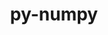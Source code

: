 ---
title: "py-numpy"
layout: cache
categories: [package, v0.19]
meta: {"versions": ["1.21.5", "1.21.6", "1.22.4", "1.23.4"], "compilers": ["gcc@=11.1.0", "gcc@=7.3.1", "gcc@=7.5.0", "gcc@=8.4.0", "oneapi@=2022.1.0"], "oss": ["amzn2", "ubuntu18.04", "ubuntu20.04"], "platforms": ["linux"], "targets": ["aarch64", "neoverse_n1", "x86_64", "x86_64_v3"], "stacks": ["aws-ahug", "aws-ahug-aarch64", "data-vis-sdk", "e4s", "e4s-oneapi", "ml-cpu", "ml-cuda", "ml-rocm", "radiuss", "tutorial"], "num_specs": 18, "num_specs_by_stack": {"aws-ahug-aarch64": 2, "aws-ahug": 1, "ml-cuda": 4, "ml-rocm": 3, "ml-cpu": 4, "data-vis-sdk": 1, "radiuss": 2, "e4s": 4, "tutorial": 1, "e4s-oneapi": 3}}
spec_details: [{"hash": "w2aazspck7okddy4rfnrvvq4kzyd3e6g", "compiler": "gcc@=7.3.1", "versions": ["1.23.4"], "os": "amzn2", "platform": "linux", "target": "aarch64", "variants": ["+blas", "build_system=python_pip", "+lapack", "patches=873745d"], "stacks": ["aws-ahug-aarch64"], "size": "-", "tarball": "https://binaries.spack.io/releases/v0.19/build_cache/linux-amzn2-aarch64/gcc-7.3.1/py-numpy-1.23.4/linux-amzn2-aarch64-gcc-7.3.1-py-numpy-1.23.4-w2aazspck7okddy4rfnrvvq4kzyd3e6g.spack"}, {"hash": "g5exubeynzik55cbwjhda373xwkghp5x", "compiler": "gcc@=7.3.1", "versions": ["1.23.4"], "os": "amzn2", "platform": "linux", "target": "neoverse_n1", "variants": ["+blas", "build_system=python_pip", "+lapack", "patches=873745d"], "stacks": ["aws-ahug-aarch64"], "size": "-", "tarball": "https://binaries.spack.io/releases/v0.19/build_cache/linux-amzn2-neoverse_n1/gcc-7.3.1/py-numpy-1.23.4/linux-amzn2-neoverse_n1-gcc-7.3.1-py-numpy-1.23.4-g5exubeynzik55cbwjhda373xwkghp5x.spack"}, {"hash": "5sytwddas57lehx4xriqxd4gzglkghoi", "compiler": "gcc@=7.3.1", "versions": ["1.23.4"], "os": "amzn2", "platform": "linux", "target": "x86_64_v3", "variants": ["+blas", "build_system=python_pip", "+lapack", "patches=873745d"], "stacks": ["aws-ahug"], "size": "-", "tarball": "https://binaries.spack.io/releases/v0.19/build_cache/linux-amzn2-x86_64_v3/gcc-7.3.1/py-numpy-1.23.4/linux-amzn2-x86_64_v3-gcc-7.3.1-py-numpy-1.23.4-5sytwddas57lehx4xriqxd4gzglkghoi.spack"}, {"hash": "nxmqmbz2zwxqxgarr4axayf37guhlcko", "compiler": "gcc@=7.3.1", "versions": ["1.23.4"], "os": "amzn2", "platform": "linux", "target": "x86_64_v3", "variants": ["+blas", "build_system=python_pip", "+lapack", "patches=873745d"], "stacks": ["ml-cuda", "ml-rocm", "ml-cpu"], "size": "-", "tarball": "https://binaries.spack.io/releases/v0.19/build_cache/linux-amzn2-x86_64_v3/gcc-7.3.1/py-numpy-1.23.4/linux-amzn2-x86_64_v3-gcc-7.3.1-py-numpy-1.23.4-nxmqmbz2zwxqxgarr4axayf37guhlcko.spack"}, {"hash": "xikyim5gnrvbpgui6xcug2aajsqcwwdc", "compiler": "gcc@=7.3.1", "versions": ["1.21.6"], "os": "amzn2", "platform": "linux", "target": "x86_64_v3", "variants": ["+blas", "build_system=python_pip", "+lapack", "patches=802970a,873745d"], "stacks": ["ml-cuda", "ml-rocm", "ml-cpu"], "size": "-", "tarball": "https://binaries.spack.io/releases/v0.19/build_cache/linux-amzn2-x86_64_v3/gcc-7.3.1/py-numpy-1.21.6/linux-amzn2-x86_64_v3-gcc-7.3.1-py-numpy-1.21.6-xikyim5gnrvbpgui6xcug2aajsqcwwdc.spack"}, {"hash": "tqdorgyk32gr3vreqvarmtjmokvicqzj", "compiler": "gcc@=7.3.1", "versions": ["1.23.4"], "os": "amzn2", "platform": "linux", "target": "x86_64_v3", "variants": ["+blas", "build_system=python_pip", "+lapack", "patches=873745d"], "stacks": ["ml-cuda", "ml-rocm", "ml-cpu"], "size": "-", "tarball": "https://binaries.spack.io/releases/v0.19/build_cache/linux-amzn2-x86_64_v3/gcc-7.3.1/py-numpy-1.23.4/linux-amzn2-x86_64_v3-gcc-7.3.1-py-numpy-1.23.4-tqdorgyk32gr3vreqvarmtjmokvicqzj.spack"}, {"hash": "ndq7iuyesa6vgcrvcu5ihz7blbzvpihn", "compiler": "gcc@=7.3.1", "versions": ["1.23.4"], "os": "amzn2", "platform": "linux", "target": "x86_64_v3", "variants": ["+blas", "build_system=python_pip", "+lapack", "patches=873745d"], "stacks": ["ml-cuda", "ml-cpu"], "size": "-", "tarball": "https://binaries.spack.io/releases/v0.19/build_cache/linux-amzn2-x86_64_v3/gcc-7.3.1/py-numpy-1.23.4/linux-amzn2-x86_64_v3-gcc-7.3.1-py-numpy-1.23.4-ndq7iuyesa6vgcrvcu5ihz7blbzvpihn.spack"}, {"hash": "gajvpuzx66gm5d7kptcndu5twxflpsxx", "compiler": "gcc@=7.5.0", "versions": ["1.21.6"], "os": "ubuntu18.04", "platform": "linux", "target": "x86_64", "variants": ["+blas", "build_system=python_pip", "+lapack", "patches=802970a,873745d"], "stacks": ["data-vis-sdk"], "size": "-", "tarball": "https://binaries.spack.io/releases/v0.19/build_cache/linux-ubuntu18.04-x86_64/gcc-7.5.0/py-numpy-1.21.6/linux-ubuntu18.04-x86_64-gcc-7.5.0-py-numpy-1.21.6-gajvpuzx66gm5d7kptcndu5twxflpsxx.spack"}, {"hash": "j3zrgq3dekvpejzn3ymyhhyxn4e67uwj", "compiler": "gcc@=7.5.0", "versions": ["1.23.4"], "os": "ubuntu18.04", "platform": "linux", "target": "x86_64", "variants": ["+blas", "build_system=python_pip", "+lapack", "patches=873745d"], "stacks": ["radiuss"], "size": "-", "tarball": "https://binaries.spack.io/releases/v0.19/build_cache/linux-ubuntu18.04-x86_64/gcc-7.5.0/py-numpy-1.23.4/linux-ubuntu18.04-x86_64-gcc-7.5.0-py-numpy-1.23.4-j3zrgq3dekvpejzn3ymyhhyxn4e67uwj.spack"}, {"hash": "y5kjvxmdcoegp4oul3ccqbiraoqso7o4", "compiler": "gcc@=7.5.0", "versions": ["1.23.4"], "os": "ubuntu18.04", "platform": "linux", "target": "x86_64", "variants": ["+blas", "build_system=python_pip", "+lapack", "patches=873745d"], "stacks": ["radiuss"], "size": "-", "tarball": "https://binaries.spack.io/releases/v0.19/build_cache/linux-ubuntu18.04-x86_64/gcc-7.5.0/py-numpy-1.23.4/linux-ubuntu18.04-x86_64-gcc-7.5.0-py-numpy-1.23.4-y5kjvxmdcoegp4oul3ccqbiraoqso7o4.spack"}, {"hash": "2flrcfdamzz5liv7z2becn3kz3dkpide", "compiler": "gcc@=11.1.0", "versions": ["1.21.5"], "os": "ubuntu20.04", "platform": "linux", "target": "x86_64", "variants": ["+blas", "build_system=python_pip", "+lapack", "patches=802970a,873745d"], "stacks": ["e4s"], "size": "-", "tarball": "https://binaries.spack.io/releases/v0.19/build_cache/linux-ubuntu20.04-x86_64/gcc-11.1.0/py-numpy-1.21.5/linux-ubuntu20.04-x86_64-gcc-11.1.0-py-numpy-1.21.5-2flrcfdamzz5liv7z2becn3kz3dkpide.spack"}, {"hash": "j6ovbiiags62cvb7k6bnsr4nk4ezjzjt", "compiler": "gcc@=8.4.0", "versions": ["1.23.4"], "os": "ubuntu18.04", "platform": "linux", "target": "x86_64", "variants": ["+blas", "build_system=python_pip", "+lapack", "patches=873745d"], "stacks": ["tutorial"], "size": "-", "tarball": "https://binaries.spack.io/releases/v0.19/build_cache/linux-ubuntu18.04-x86_64/gcc-8.4.0/py-numpy-1.23.4/linux-ubuntu18.04-x86_64-gcc-8.4.0-py-numpy-1.23.4-j6ovbiiags62cvb7k6bnsr4nk4ezjzjt.spack"}, {"hash": "ft5rbtn62p3pc44qjx63umng62ebr6ao", "compiler": "gcc@=11.1.0", "versions": ["1.23.4"], "os": "ubuntu20.04", "platform": "linux", "target": "x86_64", "variants": ["+blas", "build_system=python_pip", "+lapack", "patches=873745d"], "stacks": ["e4s"], "size": "-", "tarball": "https://binaries.spack.io/releases/v0.19/build_cache/linux-ubuntu20.04-x86_64/gcc-11.1.0/py-numpy-1.23.4/linux-ubuntu20.04-x86_64-gcc-11.1.0-py-numpy-1.23.4-ft5rbtn62p3pc44qjx63umng62ebr6ao.spack"}, {"hash": "63lwgysj3ulhknj74mz6xzoh2hns7t2n", "compiler": "gcc@=11.1.0", "versions": ["1.23.4"], "os": "ubuntu20.04", "platform": "linux", "target": "x86_64", "variants": ["+blas", "build_system=python_pip", "+lapack", "patches=873745d"], "stacks": ["e4s"], "size": "-", "tarball": "https://binaries.spack.io/releases/v0.19/build_cache/linux-ubuntu20.04-x86_64/gcc-11.1.0/py-numpy-1.23.4/linux-ubuntu20.04-x86_64-gcc-11.1.0-py-numpy-1.23.4-63lwgysj3ulhknj74mz6xzoh2hns7t2n.spack"}, {"hash": "yx2rt5sdbrjd4vs5kat3nlgdwvogzb54", "compiler": "gcc@=11.1.0", "versions": ["1.23.4"], "os": "ubuntu20.04", "platform": "linux", "target": "x86_64", "variants": ["+blas", "build_system=python_pip", "+lapack", "patches=873745d"], "stacks": ["e4s"], "size": "-", "tarball": "https://binaries.spack.io/releases/v0.19/build_cache/linux-ubuntu20.04-x86_64/gcc-11.1.0/py-numpy-1.23.4/linux-ubuntu20.04-x86_64-gcc-11.1.0-py-numpy-1.23.4-yx2rt5sdbrjd4vs5kat3nlgdwvogzb54.spack"}, {"hash": "maasx3ubdhpudxrcrjk6vd6477ouc5qj", "compiler": "oneapi@=2022.1.0", "versions": ["1.22.4"], "os": "ubuntu20.04", "platform": "linux", "target": "x86_64", "variants": ["+blas", "build_system=python_pip", "+lapack", "patches=873745d"], "stacks": ["e4s-oneapi"], "size": "-", "tarball": "https://binaries.spack.io/releases/v0.19/build_cache/linux-ubuntu20.04-x86_64/oneapi-2022.1.0/py-numpy-1.22.4/linux-ubuntu20.04-x86_64-oneapi-2022.1.0-py-numpy-1.22.4-maasx3ubdhpudxrcrjk6vd6477ouc5qj.spack"}, {"hash": "5f36mcrty36hcn5vejb4o222ycvtwhed", "compiler": "oneapi@=2022.1.0", "versions": ["1.22.4"], "os": "ubuntu20.04", "platform": "linux", "target": "x86_64", "variants": ["+blas", "build_system=python_pip", "+lapack", "patches=873745d"], "stacks": ["e4s-oneapi"], "size": "-", "tarball": "https://binaries.spack.io/releases/v0.19/build_cache/linux-ubuntu20.04-x86_64/oneapi-2022.1.0/py-numpy-1.22.4/linux-ubuntu20.04-x86_64-oneapi-2022.1.0-py-numpy-1.22.4-5f36mcrty36hcn5vejb4o222ycvtwhed.spack"}, {"hash": "cyglinibncnu4vdf7nf333tbh2mvv2dj", "compiler": "oneapi@=2022.1.0", "versions": ["1.21.5"], "os": "ubuntu20.04", "platform": "linux", "target": "x86_64", "variants": ["+blas", "build_system=python_pip", "+lapack", "patches=802970a,873745d"], "stacks": ["e4s-oneapi"], "size": "-", "tarball": "https://binaries.spack.io/releases/v0.19/build_cache/linux-ubuntu20.04-x86_64/oneapi-2022.1.0/py-numpy-1.21.5/linux-ubuntu20.04-x86_64-oneapi-2022.1.0-py-numpy-1.21.5-cyglinibncnu4vdf7nf333tbh2mvv2dj.spack"}]
---
